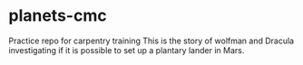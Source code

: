 # planets-cmc
 Practice repo for carpentry training
This is the story of wolfman and Dracula investigating if it is possible to set up a plantary lander in Mars.